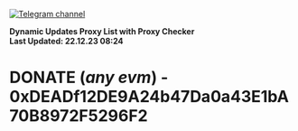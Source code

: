 [![Telegram channel](https://img.shields.io/endpoint?url=https://runkit.io/damiankrawczyk/telegram-badge/branches/master?url=https://t.me/n4z4v0d)](https://t.me/n4z4v0d) 

**Dynamic Updates Proxy List with Proxy Checker**  
**Last Updated: 22.12.23 08:24**

# DONATE (_any evm_) - 0xDEADf12DE9A24b47Da0a43E1bA70B8972F5296F2
